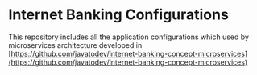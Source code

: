 # Internet Banking Configurations

This repository includes all the application configurations which used by microservices architecture developed in [https://github.com/javatodev/internet-banking-concept-microservices](https://github.com/javatodev/internet-banking-concept-microservices)
